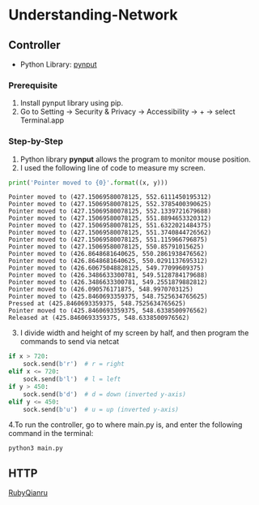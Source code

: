 # Understanding-Network

## Controller

- Python Library: [pynput](https://pypi.org/project/pynput/)

### Prerequisite

1. Install pynput library using pip.
2. Go to Setting -> Security & Privacy -> Accessibility -> + -> select Terminal.app

### Step-by-Step

1. Python library **pynput** allows the program to monitor mouse position.
2. I used the following line of code to measure my screen.

```python
print('Pointer moved to {0}'.format((x, y)))
```

```terminal
Pointer moved to (427.15069580078125, 552.6111450195312)
Pointer moved to (427.15069580078125, 552.3785400390625)
Pointer moved to (427.15069580078125, 552.1339721679688)
Pointer moved to (427.15069580078125, 551.8894653320312)
Pointer moved to (427.15069580078125, 551.6322021484375)
Pointer moved to (427.15069580078125, 551.3740844726562)
Pointer moved to (427.15069580078125, 551.115966796875)
Pointer moved to (427.15069580078125, 550.85791015625)
Pointer moved to (426.8648681640625, 550.2861938476562)
Pointer moved to (426.8648681640625, 550.0291137695312)
Pointer moved to (426.60675048828125, 549.77099609375)
Pointer moved to (426.3486633300781, 549.5128784179688)
Pointer moved to (426.3486633300781, 549.2551879882812)
Pointer moved to (426.090576171875, 548.9970703125)
Pointer moved to (425.8460693359375, 548.7525634765625)
Pressed at (425.8460693359375, 548.7525634765625)
Pointer moved to (425.8460693359375, 548.6338500976562)
Released at (425.8460693359375, 548.6338500976562)
```

3. I divide width and height of my screen by half, and then program the commands to send via netcat

```python
if x > 720:
    sock.send(b'r')  # r = right
elif x <= 720:
    sock.send(b'l')  # l = left
if y > 450:
    sock.send(b'd')  # d = down (inverted y-axis)
elif y <= 450:
    sock.send(b'u')  # u = up (inverted y-axis)
```

4.To run the controller, go to where main.py is, and enter the following command in the terminal:

```terminal
python3 main.py
```

## HTTP
[RubyQianru](www.rubyqianru.com)
